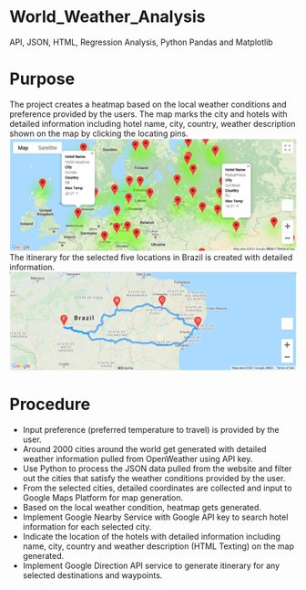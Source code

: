 # World_Weather_Analysis
API, JSON, HTML, Regression Analysis, Python Pandas and Matplotlib
# Purpose
The project creates a heatmap based on the local weather conditions and preference provided by the users. The map marks the city and hotels with detailed information including hotel name, city, country, weather description shown on the map by clicking the locating pins.  
![hotel_map_final.png](image/hotel_map_final.PNG)  
The itinerary for the selected five locations in Brazil is created with detailed information.  
![WeatherPy_travel_map.png](image/WeatherPy_travel_map.PNG)  
# Procedure
- Input preference (preferred temperature to travel) is provided by the user.  
- Around 2000 cities around the world get generated with detailed weather information pulled from OpenWeather using API key.  
- Use Python to process the JSON data pulled from the website and filter out the cities that satisfy the weather conditions provided by the user.  
- From the selected cities, detailed coordinates are collected and input to Google Maps Platform for map generation.  
- Based on the local weather condition, heatmap gets generated.  
- Implement Google Nearby Service with Google API key to search hotel information for each selected city.  
- Indicate the location of the hotels with detailed information including name, city, country and weather description (HTML Texting) on the map generated.  
- Implement Google Direction API service to generate itinerary for any selected destinations and waypoints.  

